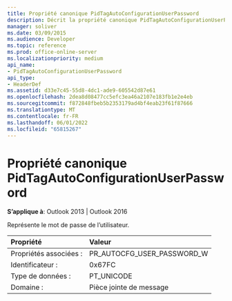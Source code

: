 ```yaml
---
title: Propriété canonique PidTagAutoConfigurationUserPassword
description: Décrit la propriété canonique PidTagAutoConfigurationUserPassword, qui représente le mot de passe de l’utilisateur.
manager: soliver
ms.date: 03/09/2015
ms.audience: Developer
ms.topic: reference
ms.prod: office-online-server
ms.localizationpriority: medium
api_name:
- PidTagAutoConfigurationUserPassword
api_type:
- HeaderDef
ms.assetid: d33e7c45-55d8-4dc1-ade9-605542d87e61
ms.openlocfilehash: 2dea8d08477cc5efc3ea46a2107e183fb1e2e4eb
ms.sourcegitcommit: f872848fbeb5b2353179ad4bf4eab23f61f87666
ms.translationtype: MT
ms.contentlocale: fr-FR
ms.lasthandoff: 06/01/2022
ms.locfileid: "65815267"
---
```

# <a name="pidtagautoconfigurationuserpassword-canonical-property"></a>Propriété canonique PidTagAutoConfigurationUserPassword

  
  
**S’applique à**: Outlook 2013 | Outlook 2016 
  
Représente le mot de passe de l’utilisateur.
  
|Propriété|Valeur|
|:-----|:-----|
|Propriétés associées :  <br/> |PR_AUTOCFG_USER_PASSWORD_W  <br/> |
|Identificateur :  <br/> |0x67FC  <br/> |
|Type de données :  <br/> |PT_UNICODE  <br/> |
|Domaine :  <br/> |Pièce jointe de message  <br/> |
   

